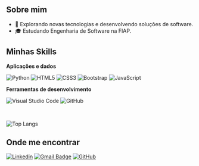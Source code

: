 ## Sobre mim

- 🤔 Explorando novas tecnologias e desenvolvendo soluções de software.
- 🎓 Estudando Engenharia de Software na FIAP.


## Minhas Skills

**Aplicações e dados**

![Python](https://img.shields.io/badge/Python-14354C?style=for-the-badge&logo=python&logoColor=white)
![HTML5](https://img.shields.io/badge/HTML5-E34F26?style=for-the-badge&logo=html5&logoColor=white)
![CSS3](https://img.shields.io/badge/CSS3-1572B6?style=for-the-badge&logo=css3&logoColor=white)
![Bootstrap](https://img.shields.io/badge/Bootstrap-563D7C?style=for-the-badge&logo=bootstrap&logoColor=white)
![JavaScript](https://img.shields.io/badge/JavaScript-F7DF1E?style=for-the-badge&logo=javascript&logoColor=black)


**Ferramentas de desenvolvimento**

![Visual Studio Code](https://img.shields.io/badge/-Visual%20Studio%20Code-333333?style=flat&logo=visual-studio-code&logoColor=007ACC)
![GitHub](https://img.shields.io/badge/-GitHub-333333?style=flat&logo=github)


<br/>

![Top Langs](https://github-readme-stats.vercel.app/api/top-langs/?username=LuccaTamb&layout=compact)

## Onde me encontrar

[![Linkedin](https://img.shields.io/badge/-LuccaTambellini-blue?style=flat-square&logo=Linkedin&logoColor=white&link=https://www.linkedin.com/in/lucca-tambellini/)](https://www.linkedin.com/in/lucca-tambellini/)
[![Gmail Badge](https://img.shields.io/badge/-luccatambellini@gmail.com-006bed?style=flat-square&logo=Gmail&logoColor=red&link=mailto:luccatambellini@gmail.com)](mailto:luccatambellini@gmail.com)
[![GitHub](https://img.shields.io/github/followers/LuccaTamb?label=follow&style=social)](https://github.com/LuccaTamb)
